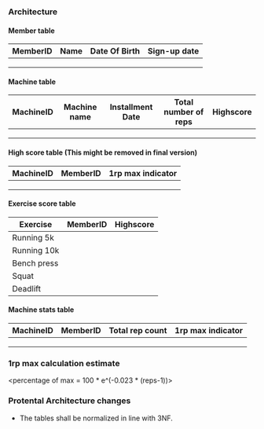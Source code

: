 ### Architecture


#### Member table
|MemberID|Name|Date Of Birth|Sign-up date|
|---|---|---|---|
|   |   |   |   |
|   |   |   |   |
|   |   |   |   |

#### Machine table
|MachineID|Machine name|Installment Date|Total number of reps|Highscore|
|---|---|---|---|---|
|   |   |   |   |   |
|   |   |   |   |   |
|   |   |   |   |   |

#### High score table  (This might be removed in final version)
|MachineID|MemberID|1rp max indicator|
|---|---|---|
|   |   |   |
|   |   |   |
|   |   |   |

#### Exercise score table
|Exercise|MemberID|Highscore|
|---|---|---|
|Running 5k|   |   |
|Running 10k|   |   |
|Bench press|   |   |
|Squat|   |   |
|Deadlift|   |   |


#### Machine stats table
|MachineID|MemberID|Total rep count|1rp max indicator|
|---|---|---|---|
|   |   |   |   |
|   |   |   |   |
|   |   |   |   |


### 1rp max calculation estimate
<percentage of max = 100 * e^(-0.023 * (reps-1))>

### Protental Architecture changes

 - The tables shall be normalized in line with 3NF.

